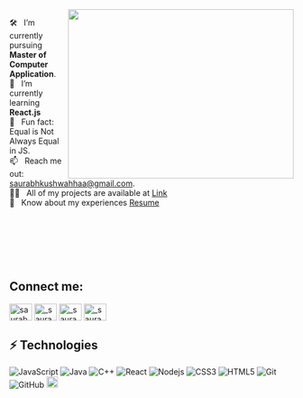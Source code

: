 <!---# &nbsp; Hi👋, I'm [Saurabh!](https://github.com/saurabhkushwahha/)  -->
<!--- <h1 align="center">Hi, I'm Saurabh<img  src="https://raw.githubusercontent.com/ABSphreak/ABSphreak/master/gifs/Hi.gif" width="30px"></h1>  --->

<img align="right" alt="" class="bg lm ms c" width="400" height="300"  loading="eager" role="presentation" src="https://miro.medium.com/v2/resize:fit:630/1*gReLR6hZjwyBxHmfLN1AVw.gif">


  🛠 &nbsp; I’m currently pursuing **Master of Computer Application**.
 <br>
 🚀 &nbsp; I’m currently learning **React.js**
 <br>
 👾 &nbsp; Fun fact: Equal is Not Always Equal in JS.
 <br>
 📫 &nbsp; Reach me out: saurabhkushwahhaa@gmail.com.
 <br>
 👨‍💻 &nbsp; All of my projects are available at [Link](link)
 <br>
 📄 &nbsp; Know about my experiences [Resume](resume)

<br>
<br>
<br>
<br>
<br>


## Connect me:
<p align="left">
<a href="https://linkedin.com/in/saurabhkushwahhaa" target="blank"><img align="center" src="https://raw.githubusercontent.com/rahuldkjain/github-profile-readme-generator/master/src/images/icons/Social/linked-in-alt.svg" alt="saurabhkushwahhaa" height="30" width="40" /></a>
<a href="https://twitter.com/_sauraabh_" target="blank"><img align="center" src="https://raw.githubusercontent.com/rahuldkjain/github-profile-readme-generator/master/src/images/icons/Social/twitter.svg" alt="_sauraabh_" height="30" width="40" /></a>
<a href="https://instagram.com/_sauraabh_" target="blank"><img align="center" src="https://raw.githubusercontent.com/rahuldkjain/github-profile-readme-generator/master/src/images/icons/Social/instagram.svg" alt="_sauraabh_" height="30" width="40" /></a>
<a href="https://www.leetcode.com/saurabhkushwahhaa" target="blank"><img align="center" src="https://raw.githubusercontent.com/rahuldkjain/github-profile-readme-generator/master/src/images/icons/Social/leet-code.svg" alt="_sauraabh_" height="30" width="40" /></a>
</p>



## ⚡ Technologies

![JavaScript](https://img.shields.io/badge/-JavaScript-black?style=flat-square&logo=javascript)
![Java](https://img.shields.io/badge/-java-E34A86?style=flat-square&logo=java)
![C++](https://img.shields.io/badge/-C++-00599C?style=flat-square&logo=c)
![React](https://img.shields.io/badge/-React-black?style=flat-square&logo=react)
![Nodejs](https://img.shields.io/badge/-Nodejs-black?style=flat-square&logo=Node.js)
![CSS3](https://img.shields.io/badge/-CSS3-1572B6?style=flat-square&logo=css3)
![HTML5](https://img.shields.io/badge/-HTML5-E34F26?style=flat-square&logo=html5&logoColor=white)
![Git](https://img.shields.io/badge/-Git-black?style=flat-square&logo=git)
![GitHub](https://img.shields.io/badge/-GitHub-181717?style=flat-square&logo=github)
<img title="VS Code" alt="VS Code" width="20px" src="https://img.icons8.com/fluent/48/000000/visual-studio-code-2019.png">


